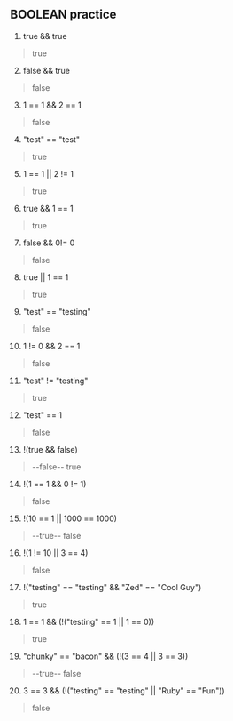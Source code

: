 ## BOOLEAN practice

1.  true && true  
> true  

2.  false && true  
> false  

3.  1 == 1 && 2 == 1  
> false  

4.  "test" == "test"  
> true  

5.  1 == 1 || 2 != 1  
> true  

6.  true && 1 == 1  
> true  

7.  false && 0!= 0  
> false  

8.  true || 1 == 1  
> true

9.  "test" == "testing"  
> false  

10.  1 != 0 && 2 == 1  
> false  

11.  "test" != "testing"  
> true

12.  "test" == 1
> false

13.  !(true && false)
> --false-- true

14.  !(1 == 1 && 0 != 1)
> false

15.  !(10 == 1 || 1000 == 1000)
> --true-- false

16.  !(1 != 10 || 3 == 4)
> false

17.  !("testing" == "testing" && "Zed" == "Cool Guy")
> true

18.  1 == 1 && (!("testing" == 1 || 1 == 0))
> true

19.  "chunky" == "bacon" && (!(3 == 4 || 3 == 3))
> --true-- false

20.  3 == 3 && (!("testing" == "testing" || "Ruby" == "Fun"))
> false
